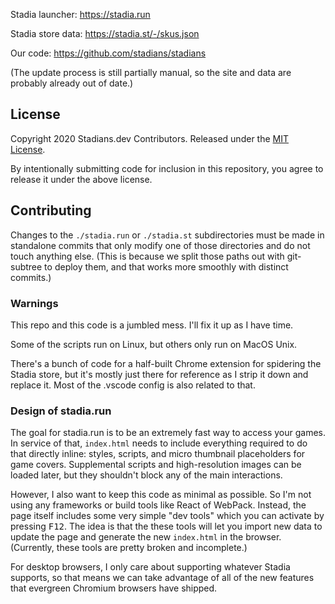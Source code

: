 Stadia launcher: https://stadia.run

Stadia store data: https://stadia.st/-/skus.json

Our code: https://github.com/stadians/stadians

(The update process is still partially manual, so the site and data are probably already out of date.)

## License

Copyright 2020 Stadians.dev Contributors. Released under the
[MIT License](https://opensource.org/licenses/MIT).

By intentionally submitting code for inclusion in this repository, you agree to release it under the above license.

## Contributing

Changes to the `./stadia.run` or `./stadia.st` subdirectories must be made in standalone commits that only modify one of those directories and do not touch anything else. (This is because we split those paths out with git-subtree to deploy them, and that works more smoothly with distinct commits.)

### Warnings

This repo and this code is a jumbled mess. I'll fix it up as I have time.

Some of the scripts run on Linux, but others only run on MacOS Unix.

There's a bunch of code for a half-built Chrome extension for spidering the Stadia store, but it's mostly just there for reference as I strip it down and replace it. Most of the .vscode config is also related to that.

### Design of stadia.run

The goal for stadia.run is to be an extremely fast way to access your games. In service of that, `index.html` needs to include everything required to do that directly inline: styles, scripts, and micro thumbnail placeholders for game covers. Supplemental scripts and high-resolution images can be loaded later, but they shouldn't block any of the main interactions.

However, I also want to keep this code as minimal as possible. So I'm not using any frameworks or build tools like React of WebPack. Instead, the page itself includes some very simple "dev tools" which you can activate by pressing <kbd>F12</kbd>. The idea is that the these tools will let you import new data to update the page and generate the new `index.html` in the browser. (Currently, these tools are pretty broken and incomplete.)

For desktop browsers, I only care about supporting whatever Stadia supports, so that means we can take advantage of all of the new features that evergreen Chromium browsers have shipped.
